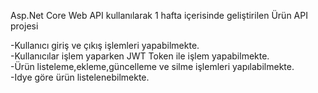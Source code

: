 Asp.Net Core Web API kullanılarak 1 hafta içerisinde geliştirilen Ürün API projesi

-Kullanıcı giriş ve çıkış işlemleri yapabilmekte.<br/>
-Kullanıcılar işlem yaparken JWT Token ile işlem yapabilmekte.<br/>
-Ürün listeleme,ekleme,güncelleme ve silme işlemleri yapılabilmekte.<br/>
-Idye göre ürün listelenebilmekte.<br/>

